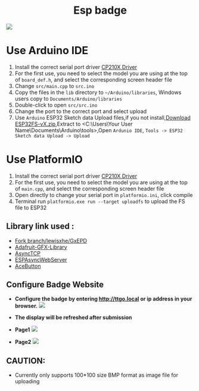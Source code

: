 
 <h1 align = "center">Esp badge </h1>

![](images/4.png)


# Use Arduino IDE
1. Install the correct serial port driver [CP210X Driver](https://www.silabs.com/products/development-tools/software/usb-to-uart-bridge-vcp-drivers)
2. For the first use, you need to select the model you are using at the top of `board_def.h`, and select the corresponding screen header file 
3. Change `src/main.cpp` to `src.ino`
4. Copy the files in the `lib` directory to `~/Arduino/libraries`,
Windows users copy to `Documents/Arduino/libraries`
4. Double-click to open `src/src.ino` 
5. Change the port to the correct port and select upload
6. Use `Arduino` ESP32 Sketch data Upload files,if you not install,[Download ESP32FS-vX.zip](https://github.com/me-no-dev/arduino-esp32fs-plugin/releases),Extract to <C:\Users\Your User Name\Documents\Arduino\tools>,Open `Ardunio IDE`,  `Tools -> ESP32 Sketch data Upload -> Upload`
   

# Use PlatformIO
1. Install the correct serial port driver [CP210X Driver](https://www.silabs.com/products/development-tools/software/usb-to-uart-bridge-vcp-drivers)
2. For the first use, you need to select the model you are using at the top of `main.cpp`, and select the corresponding screen header file 
3. Open directly to change your serial port in `platformio.ini`, click compile
4. Terminal run `platformio.exe run --target uploadfs` to upload the FS file to ESP32 

## Library link used :
- [Fork branch/lewisxhe/GxEPD](https://github.com/lewisxhe/GxEPD)
- [Adafruit-GFX-Library](https://github.com/adafruit/Adafruit-GFX-Library)
- [AsyncTCP](https://github.com/me-no-dev/AsyncTCP)
- [ESPAsyncWebServer](https://github.com/me-no-dev/ESPAsyncWebServer)
- [AceButton](https://github.com/bxparks/AceButton)


## Configure Badge Website

- **Configure the badge by entering http://ttgo.local or ip address in your browser.**
![](images/3.png)

- **The display will be refreshed after submission**
- **Page1**
![](images/1.png)
- **Page2**
![](images/2.png)


## CAUTION:
- Currently only supports 100*100 size BMP format as image file for uploading


